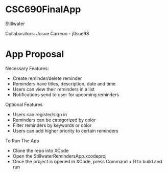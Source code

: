# CSC690FinalApp

Stillwater

Collaborators:
Josue Carreon - j0sue98

#  App Proposal

Necessary Features:
  - Create reminder/delete reminder
  - Reminders have titles, description, date and time
  - Users can view their reminders in a list
  - Notifications send to user for upcoming reminders
  
Optional Features
  - Users can register/sign in
  - Reminders can be categorized by color
  - Filter reminders by keywords or color
  - Users can add higher priority to certain reminders

To Run The App
  - Clone the repo into XCode
  - Open the StillwaterRemindersApp.xcodeproj
  - Once the project is opened in XCode, press Command + R to build and run
